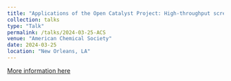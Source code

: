 ```yaml
---
title: "Applications of the Open Catalyst Project: High-throughput screening and design of heterogeneous catalysts"
collection: talks
type: "Talk"
permalink: /talks/2024-03-25-ACS
venue: "American Chemical Society"
date: 2024-03-25
location: "New Orleans, LA"
---
```


[More information here](http://CifLord.github.io/files/talks/ACS_New_Orleans_03252024.pdf)
